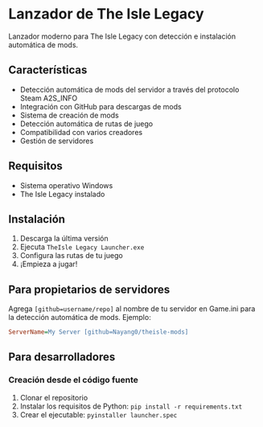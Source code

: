 # Lanzador de The Isle Legacy

Lanzador moderno para The Isle Legacy con detección e instalación automática de mods.

## Características
- Detección automática de mods del servidor a través del protocolo Steam A2S_INFO
- Integración con GitHub para descargas de mods
- Sistema de creación de mods
- Detección automática de rutas de juego
- Compatibilidad con varios creadores
- Gestión de servidores

## Requisitos
- Sistema operativo Windows
- The Isle Legacy instalado

## Instalación
1. Descarga la última versión
2. Ejecuta `TheIsle Legacy Launcher.exe`
3. Configura las rutas de tu juego
4. ¡Empieza a jugar!

## Para propietarios de servidores
Agrega `[github=username/repo]` al nombre de tu servidor en Game.ini para la detección automática de mods.
Ejemplo:
```ini
ServerName=My Server [github=Nayang0/theisle-mods]
```

## Para desarrolladores
### Creación desde el código fuente
1. Clonar el repositorio
2. Instalar los requisitos de Python: `pip install -r requirements.txt`
3. Crear el ejecutable: `pyinstaller launcher.spec`